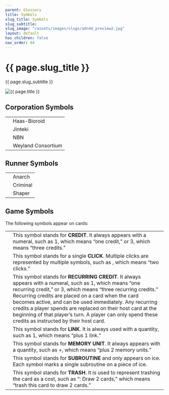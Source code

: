 ```yaml
---
parent: Glossary
title: Symbols
slug_title: Symbols
slug_subtitle:
slug_image: "/assets/images/slugs/adn44_preview2.jpg"
layout: default
has_children: false
nav_order: 94
---
```


<div class="slug">
    <div class="title-container">
        <h1 class="page-slug_title">{{ page.slug_title }}</h1>
        <p class="page-slug_subtitle">{{ page.slug_subtitle }}</p>
    </div>
    <div class="image-container faded-left">
        <img src="{{ page.slug_image | relative_url }}" alt="{{ page.title }}" />
    </div>
</div>

<div class="tables-container">
  <div class="table-group">
    <h2>Corporation Symbols</h2>
    <table class="sml-table">
      <tr>
        <td><span class="nric-blue haas"></span></td>
        <td>Haas-Bioroid</td>
      </tr>
      <tr>
        <td><span class="nric-blue jinteki"></span></td>
        <td>Jinteki</td>
      </tr>
      <tr>
        <td><span class="nric-blue nbn"></span></td>
        <td>NBN</td>
      </tr>
      <tr>
        <td><span class="nric-blue weyland"></span></td>
        <td>Weyland Consortium</td>
      </tr>
    </table>
  </div>

  <div class="table-group">
    <h2>Runner Symbols</h2>
    <table class="sml-table">
      <tr>
        <td><span class="nric-red anarch"></span></td>
        <td>Anarch</td>
      </tr>
      <tr>
        <td><span class="nric-red criminal"></span></td>
        <td>Criminal</td>
      </tr>
      <tr>
        <td><span class="nric-red shaper"></span></td>
        <td>Shaper</td>
      </tr>
    </table>
  </div>
</div>

## Game Symbols

The following symbols appear on cards:

<table class="sml-table">
    <tr>
      <td><span class="nric-grey credit"></span></td>
      <td>This symbol stands for <b>CREDIT</b>. It always appears with a numeral, such as <span class="grey-font-bl">1</span><span class="nric-grey credit"></span>, which means “one credit,” or <span class="grey-font-bl">3</span><span class="nric-grey credit"></span>, which means “three credits.”</td>
    </tr>
    <tr>
      <td><span class="nric-grey click"></span></td>
      <td>This symbol stands for a single <b>CLICK</b>. Multiple clicks are represented by multiple symbols, such as <span class="nric-grey click"></span><span class="nric-grey click"></span>, which means “two clicks.”</td>
    </tr>
    <tr>
      <td><span class="nric-grey re-credit"></span></td>
      <td>This symbol stands for <b>RECURRING CREDIT</b>. It always appears with a numeral, such as <span class="grey-font-bl">1</span><span class="nric-grey re-credit"></span>, which means “one recurring credit,” or <span class="grey-font-bl">3</span><span class="nric-grey re-credit"></span>, which means “three recurring credits.” Recurring credits are placed on a card when the card becomes active, and can be used immediately. Any recurring credits a player spends are replaced on their host card at the beginning of that player’s turn. A player can only spend these credits as instructed by their host card.</td>
    </tr>
    <tr>
      <td><span class="nric-grey link"></span></td>
      <td>This symbol stands for <b>LINK</b>. It is always used with a quantity, such as <span class="grey-font-bl">1</span><span class="nric-grey link"></span>, which means “plus 1 link.”</td>
    </tr>
    <tr>
      <td><span class="nric-grey mu1"></span></td>
      <td>This symbol stands for <b>MEMORY UNIT</b>. It always appears with a quantity, such as +<span class="nric-grey mu2"></span>, which means “plus 2 memory units.”</td>
    </tr>
    <tr>
      <td><span class="nric-grey subroutine"></span></td>
      <td>This symbol stands for <b>SUBROUTINE</b> and only appears on ice. Each symbol marks a single subroutine on a piece of ice.</td>
    </tr>
    <tr>
      <td><span class="nric-grey trash"></span></td>
      <td>This symbol stands for <b>TRASH</b>. It is used to represent trashing the card as a cost, such as “<span class="nric-grey trash"></span>: Draw 2 cards,” which means “trash this card to draw 2 cards.”</td>
    </tr>    
  </table>
